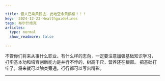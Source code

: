 ```yaml
---

title: 昔人已乘黄鹤去，此地空余黄鹤楼！！！
key:  2024-12-23-Healthguidelines
tags: 布尔什维克
articles:
  type: normal
  show_readmore: false 
  
---
```


  不管你们将来从事什么职业、有什么样的志向，一定要注意加强基础知识学习，
  打牢基本功和培育创新能力是并行不悖的，树高千尺，营养还在根部。
  把基础打牢了，将来就可以触类旁通，行行都可以写出精彩。
  
---

